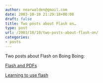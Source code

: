 ```yaml
---
author: nearwalden@gmail.com
date: 2003-10-10 21:29:18+00:00
draft: false
title: Two posts about Flash on…
type: post
url: /2003/10/10/two-posts-about-flash-on/
categories:
- posts
---
```


Two posts about Flash on Boing Boing:  


[Flash and PDFs](//radio.weblogs.com/0113297/2003/10/08.html#a246")  


[Learning to use flash](//radio.weblogs.com/0113297/2003/10/07.html#a244")



